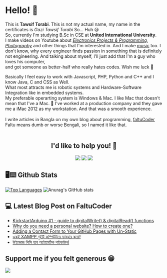 # Hello! 👋
This is **Tawsif Torabi**. This is not my actual name, my name in the certificates is *Gazi Tawsif Turabi* So... Huh 😪
</br>
So, currently I'm studying B.Sc in CSE at **United International University**.  
I make videos on Youtube about *[Electronics Projects & Programming](https://www.youtube.com/c/AmazingVangari/)*, *[Photography](https://www.youtube.com/c/TawsifTorabi/)* and other things that I'm interested in. And I make [music](https://soundcloud.com/tawsiftorabi/tracks) too.
I don't know, why every engineer finds passion in something that is definitely not engineering.
And talking about myself, I'll just add that I'm a guy who loves his computer,  
and got someone as better-half who really hates codes. Wish me luck 🤞

Basically I feel easy to work with Javascript, PHP, Python and C++ and I know Java, C and CSS as Well. </br>
What most attracts me is robotic systems and Hardware-Software Integration like in embedded systems.
</br>
My preferable operarting system is Windows & Mac. I like Mac that doesn't mean that I've a Mac. 🙂 I've worked at a production company and they gave me a iMac 2012 as my workstation. And that was a smooth experience.
</br>
</br>
I write articles in Bangla on my own blog about programming, [faltuCoder](https://faltucoder.blogspot.com/) Faltu means dumb or worse Bengali, so I named it like that.
</br>
</br>

<h2 align="center">I'd like to help you! 🧐</h2>
<div align="center">
  <a align="center" href="https://facebook.com/tawsiftorabi"><img src="https://img.shields.io/badge/facebook-%2320A1F1.svg?&style=for-the-badge&logo=facebook&logoColor=white"/></a>
  <a align="center" href="https://www.linkedin.com/in/tawsiftorabi/"><img src="https://img.shields.io/badge/linkedin-%230077B5.svg?&style=for-the-badge&logo=linkedin&logoColor=white"/></a>
  <a align="center" href="https://twitter.com/tawsiftorabi/"><img src="https://img.shields.io/badge/twitter-%2320A1F1.svg?&style=for-the-badge&logo=twitter&logoColor=white"/></a>
</div>


## 🖥⌨ Github Stats
[![Top Languages](https://github-readme-stats.vercel.app/api/top-langs/?username=TawsifTorabi&layout=compact&theme=transparent)](https://github.com/anuraghazra/github-readme-stats)
![Anurag's GitHub stats](https://github-readme-stats.vercel.app/api?username=TawsifTorabi&show_icons=true&theme=transparent&layout=compact)


## 💻 Latest Blog Post on FaltuCoder
<!-- BLOG-POST-LIST:START -->
- [KickstartArduino #1 - guide to digitalWrite&lpar;&rpar; &amp; digitalRead&lpar;&rpar; functions](https://faltucoder.blogspot.com/2024/04/kickstartarduino-1-guide-to.html)
- [Why do you need a personal website? How to create one?](https://faltucoder.blogspot.com/2023/05/why-do-you-need-personal-website-how-to.html)
- [Adding a Contact Form to Your GitHub Pages with Un-Static](https://faltucoder.blogspot.com/2023/05/adding-contact-form-to-your-github.html)
- [একই XAMPP দুইটি কম্পিউটারে ব্যাবহার করো!](https://faltucoder.blogspot.com/2023/02/xampp.html)
- [উইন্ডোজ পিসি হবে অটোমেটিক শাটডাউন!](https://faltucoder.blogspot.com/2023/02/blog-post.html)
<!-- BLOG-POST-LIST:END -->

## Support me if you felt generous 😁
<a align="center" href="https://www.buymeacoffee.com/tawsiftorabi"><img src="https://img.buymeacoffee.com/button-api/?text=Buy me a coffee&emoji=&slug=tawsiftorabi&button_colour=FFDD00&font_colour=000000&font_family=Cookie&outline_colour=000000&coffee_colour=ffffff"/></a>
